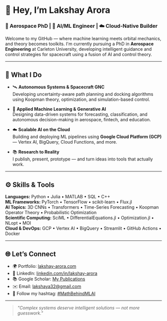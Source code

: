 # 👋 Hey, I’m Lakshay Arora

### 🚀 Aerospace PhD | 🤖 AI/ML Engineer | ☁️ Cloud-Native Builder

Welcome to my GitHub — where machine learning meets orbital mechanics, and theory becomes toolkits. I'm currently pursuing a PhD in **Aerospace Engineering** at Carleton University, developing intelligent guidance and control strategies for spacecraft using a fusion of AI and control theory.

---

## 🧠 What I Do

- 🛰 **Autonomous Systems & Spacecraft GNC**  
  Developing uncertainty-aware path planning and docking algorithms using Koopman theory, optimization, and simulation-based control.

- 🤖 **Applied Machine Learning & Generative AI**  
  Designing data-driven systems for forecasting, classification, and autonomous decision-making in aerospace, fintech, and education.

- ☁️ **Scalable AI on the Cloud**  
  Building and deploying ML pipelines using **Google Cloud Platform (GCP)** — Vertex AI, BigQuery, Cloud Functions, and more.

- 📚 **Research to Reality**  
  I publish, present, prototype — and turn ideas into tools that actually work.

---

## ⚙️ Skills & Tools

**Languages:** Python • Julia • MATLAB • SQL • C++  
**ML Frameworks:** PyTorch • TensorFlow • scikit-learn • Flux.jl  
**AI Topics:** 3D CNNs • Transformers • Time-Series Forecasting • Koopman Operator Theory • Probabilistic Optimization  
**Scientific Computing:** SciML • DifferentialEquations.jl • Optimization.jl • NLopt • MOI  
**Cloud & DevOps:** GCP • Vertex AI • BigQuery • Streamlit • GitHub Actions • Docker  

---

## 🌐 Let’s Connect

- 🌍 Portfolio: [lakshay-arora.com](https://www.lakshay-arora.com)  
- 💼 LinkedIn: [linkedin.com/in/lakshay-arora](https://www.linkedin.com/in/lakshay-arora)  
- 📚 Google Scholar: [My Publications](https://scholar.google.ca/citations?user=NsDjY2AAAAAJ&hl=en)  
- ✉️ Email: lakshaya32@gmail.com  
- 🧠 Follow my hashtag: [#MathBehindMLAI](https://www.linkedin.com/feed/hashtag/?keywords=mathbehindmlai)

---

> _"Complex systems deserve intelligent solutions — not more guesswork."_
